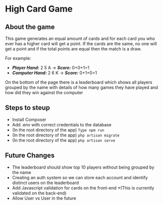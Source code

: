 # High Card Game

## About the game

This game generates an equal amount of cards and for each card you who ever has a higher card will get a point. If the cards are the same, no one will get a point and if the total points are equal then the match is a draw.

For example:

* ***Player Hand:*** 2 5 A -> ***Score:*** 0+0+1=1
* ***Computer Hand:*** 2 6 K -> ***Score:*** 0+1+0=1

On the bottom of the page there is a leaderboard which shows all players grouped by the name with details of how many games they have played and how did they win against the computer

## Steps to steup

* Install Composer
* Add .env with correct credentials to the database
* (In the root directory of the app) ```Type npm run```
* (In the root directory of the app) ```php artisan migrate```
* (In the root directory of the app) ```php artisan serve```

## Future Changes

* The leaderboard should show top 10 players without being grouped by the name
* Creating an auth system so we can store each account and identify distinct users on the leaderboard
* Add Javascript validation for cards on the front-end *(This is currently validated on the back-end)
* Allow User vs User in the future
